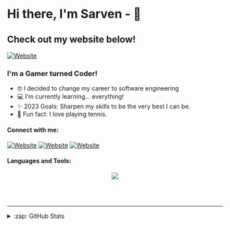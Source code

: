 # Hi there, I'm Sarven - 👋 
## Check out my website below!

[![Website](https://img.shields.io/badge/website-000000?style=for-the-badge&logo=About.me&logoColor=white
)](https://sornekian.com)


### I'm a Gamer turned Coder!

- 🤓 I decided to change my career to software engineering
- 💻 I’m currently learning... everything! 
- ✨ 2023 Goals: Sharpen my skills to be the very best I can be.
- 🎾 Fun fact: I love playing tennis.

#### Connect with me:

[![Website](https://img.shields.io/badge/LinkedIn-0077B5?style=for-the-badge&logo=linkedin&logoColor=white
)](https://www.linkedin.com/in/sarven-ornekian/)&nbsp;[![Website](https://img.shields.io/badge/Instagram-E4405F?style=for-the-badge&logo=instagram&logoColor=white
)](https://www.instagram.com/thesarv/)&nbsp;[![Website](https://img.shields.io/badge/Steam-000000?style=for-the-badge&logo=steam&logoColor=white
)](https://steamcommunity.com/profiles/76561197979972068)

#### Languages and Tools:
<p align="center">
  <a href="https://skillicons.dev">
    <img src="https://skillicons.dev/icons?i=aws,css,django,express,github,heroku,html,js,nodejs,postgres,py,react,replit,sass,vscode" />
  </a>
</p>

<br />
<br />

---

<details>
  <summary>:zap: GitHub Stats</summary>

  <img align="left" alt="Sarven's GitHub Stats" src="https://github-readme-stats.vercel.app/api?username=sornekian&show_icons=true&hide_border=false&title_color=ff652f&icon_color=FFE400&bg_color=09131B&text_color=ffffff&border_color=0c1a25" />

</details>
